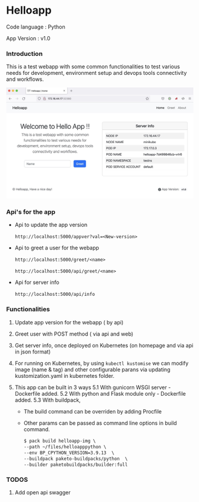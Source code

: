 # Helloapp

Code language : Python

App Version : v1.0

### Introduction

This is a test webapp with some common functionalities to test various
needs for development, environment setup and devops tools connectivity
and workflows.

![helloapp snapshot](website/static/img/helloapppython.jpg "Helloapp Snapshot")

### Api's for the app

- Api to update the app version

  `http://localhost:5000/appver?val=<New-version>`

- Api to greet a user for the webapp

  `http://localhost:5000/greet/<name>`

  `http://localhost:5000/api/greet/<name>`

- Api for server info

  `http://localhost:5000/api/info`

### Functionalities

1. Update app version for the webapp ( by api)
2. Greet user with POST method ( via api and web)
3. Get server info, once deployed on Kubernetes (on homepage and via api in json format)
4. For running on Kubernetes, by using `kubectl kustomise` we can modify image (name & tag) and other configurable parans via updating kustomization.yaml in kubernetes folder.
5. This app can be built in 3 ways
   5.1 With gunicorn WSGI server - Dockerfile added.
   5.2 With python and Flask module only - Dockerfile added.
   5.3 With buildpack,

   - The build command can be overriden by adding Procfile
   - Other params can be passed as command line options in build command.

     ```
     $ pack build helloapp-img \
     --path ~/files/helloapppython \
     --env BP_CPYTHON_VERSION=3.9.13  \
     --buildpack paketo-buildpacks/python  \
     --builder paketobuildpacks/builder:full
     ```

### TODOS

1. Add open api swagger
